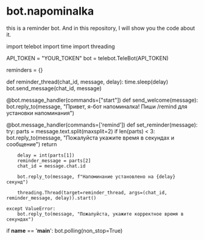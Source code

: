 # bot.napominalka
this is a reminder bot. And in this repository, I will show you the code about it.










import telebot
import time
import threading


API_TOKEN = "YOUR_TOKEN"
bot = telebot.TeleBot(API_TOKEN)

reminders = {}

def reminder_thread(chat_id, message, delay):
    time.sleep(delay)
    bot.send_message(chat_id, message)

@bot.message_handler(commands=["start"])
def send_welcome(message):
    bot.reply_to(message, "Привет, я-бот напоминалка! Пиши /remind для установки напоминания")

@bot.message_handler(commands=['remind'])
def set_reminder(message):
    try:
        parts = message.text.split(maxsplit=2)
        if len(parts) < 3:
            bot.reply_to(message, "Пожалуйста укажите время в секундах и сообщение")
            return
        
        delay = int(parts[1])
        reminder_message = parts[2]
        chat_id = message.chat.id
        
        bot.reply_to(message, f"Напоминание установлено на {delay} секунд")
        
        threading.Thread(target=reminder_thread, args=(chat_id, reminder_message, delay)).start()
        
    except ValueError:
        bot.reply_to(message, "Пожалуйста, укажите корректное время в секундах")

if __name__ == '__main__':
    bot.polling(non_stop=True)
